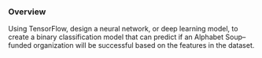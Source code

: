 ### Overview 
Using TensorFlow, design a neural network, or deep learning model, to create a binary classification model that can predict if an Alphabet Soup–funded organization will be successful based on the features in the dataset.  
